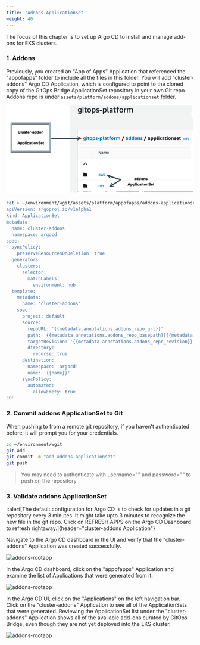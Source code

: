 ```yaml
---
title: 'Addons ApplicationSet'
weight: 40
---
```


The focus of this chapter is to set up Argo CD to install and manage add-ons for EKS clusters.

### 1. Addons

Previously, you created an "App of Apps" Application that referenced the "appofapps" folder to include all the files in this folder. You will add "cluster-addons" Argo CD Application, which is configured to point to the cloned copy of the GitOps Bridge ApplicationSet repository in your own Git repo. Addons repo is under `assets/platform/addons/applicationset` folder.

![cluster-addons](/static/images/cluster-addons.png)


```bash
cat > ~/environment/wgit/assets/platform/appofapps/addons-applicationset.yaml << 'EOF'
apiVersion: argoproj.io/v1alpha1
kind: ApplicationSet
metadata:
  name: cluster-addons
  namespace: argocd
spec:
  syncPolicy:
    preserveResourcesOnDeletion: true
  generators:
  - clusters:
      selector:
        matchLabels:
          environment: hub
  template:
    metadata:
      name: 'cluster-addons'
    spec:
      project: default
      source:
        repoURL: '{{metadata.annotations.addons_repo_url}}'
        path: '{{metadata.annotations.addons_repo_basepath}}{{metadata.annotations.addons_repo_path}}'
        targetRevision: '{{metadata.annotations.addons_repo_revision}}'
        directory:
          recurse: true
      destination:
        namespace: 'argocd'
        name: '{{name}}'
      syncPolicy:
        automated:
          allowEmpty: true
EOF
```

### 2. Commit addons ApplicationSet to Git

 When pushing to from a remote git repository, if you haven't authenticated before, it will prompt you for your credentials.

```bash
cd ~/environment/wgit
git add .
git commit -m "add addons applicationset"
git push
```

> You may need to authenticate with username="<your github login>" and password="<github token>" to push on the repository

### 3. Validate addons ApplicationSet

::alert[The default configuration for Argo CD is to check for updates in a git repository every 3 minutes. It might take upto 3 minutes to recognize the new file in the git repo. Click on REFRESH APPS on the Argo CD Dashboard to refresh rightaway.]{header="cluster-addons Application"}

Navigate to the Argo CD dashboard in the UI and verify that the "cluster-addons" Application was created successfully.

![addons-rootapp](/static/images/addons-rootapp.png)

In the Argo CD dashboard, click on the "appofapps" Application and examine the list of Applications that were generated from it.

![addons-rootapp](/static/images/cluster-addon-creation-flow.png)

In the Argo CD UI, click on the "Applications" on the left navigation bar. Click on the "cluster-addons" Application to see all of the ApplicationSets that were generated. Reviewing the ApplicationSet list under the "cluster-addons" Application shows all of the available add-ons curated by GitOps Bridge, even though they are not yet deployed into the EKS cluster.

![addons-rootapp](/static/images/cluster-addons-applicationset.png)





